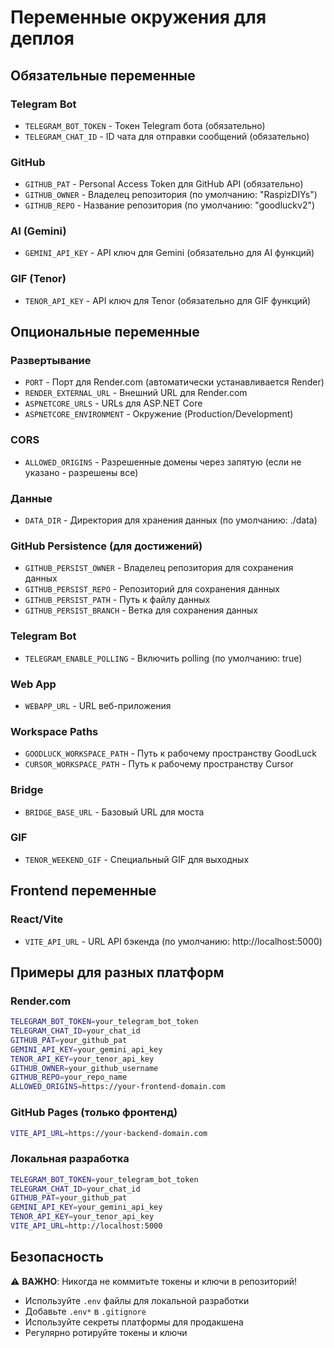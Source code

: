 # Переменные окружения для деплоя

## Обязательные переменные

### Telegram Bot
- `TELEGRAM_BOT_TOKEN` - Токен Telegram бота (обязательно)
- `TELEGRAM_CHAT_ID` - ID чата для отправки сообщений (обязательно)

### GitHub
- `GITHUB_PAT` - Personal Access Token для GitHub API (обязательно)
- `GITHUB_OWNER` - Владелец репозитория (по умолчанию: "RaspizDIYs")
- `GITHUB_REPO` - Название репозитория (по умолчанию: "goodluckv2")

### AI (Gemini)
- `GEMINI_API_KEY` - API ключ для Gemini (обязательно для AI функций)

### GIF (Tenor)
- `TENOR_API_KEY` - API ключ для Tenor (обязательно для GIF функций)

## Опциональные переменные

### Развертывание
- `PORT` - Порт для Render.com (автоматически устанавливается Render)
- `RENDER_EXTERNAL_URL` - Внешний URL для Render.com
- `ASPNETCORE_URLS` - URLs для ASP.NET Core
- `ASPNETCORE_ENVIRONMENT` - Окружение (Production/Development)

### CORS
- `ALLOWED_ORIGINS` - Разрешенные домены через запятую (если не указано - разрешены все)

### Данные
- `DATA_DIR` - Директория для хранения данных (по умолчанию: ./data)

### GitHub Persistence (для достижений)
- `GITHUB_PERSIST_OWNER` - Владелец репозитория для сохранения данных
- `GITHUB_PERSIST_REPO` - Репозиторий для сохранения данных
- `GITHUB_PERSIST_PATH` - Путь к файлу данных
- `GITHUB_PERSIST_BRANCH` - Ветка для сохранения данных

### Telegram Bot
- `TELEGRAM_ENABLE_POLLING` - Включить polling (по умолчанию: true)

### Web App
- `WEBAPP_URL` - URL веб-приложения

### Workspace Paths
- `GOODLUCK_WORKSPACE_PATH` - Путь к рабочему пространству GoodLuck
- `CURSOR_WORKSPACE_PATH` - Путь к рабочему пространству Cursor

### Bridge
- `BRIDGE_BASE_URL` - Базовый URL для моста

### GIF
- `TENOR_WEEKEND_GIF` - Специальный GIF для выходных

## Frontend переменные

### React/Vite
- `VITE_API_URL` - URL API бэкенда (по умолчанию: http://localhost:5000)

## Примеры для разных платформ

### Render.com
```bash
TELEGRAM_BOT_TOKEN=your_telegram_bot_token
TELEGRAM_CHAT_ID=your_chat_id
GITHUB_PAT=your_github_pat
GEMINI_API_KEY=your_gemini_api_key
TENOR_API_KEY=your_tenor_api_key
GITHUB_OWNER=your_github_username
GITHUB_REPO=your_repo_name
ALLOWED_ORIGINS=https://your-frontend-domain.com
```

### GitHub Pages (только фронтенд)
```bash
VITE_API_URL=https://your-backend-domain.com
```

### Локальная разработка
```bash
TELEGRAM_BOT_TOKEN=your_telegram_bot_token
TELEGRAM_CHAT_ID=your_chat_id
GITHUB_PAT=your_github_pat
GEMINI_API_KEY=your_gemini_api_key
TENOR_API_KEY=your_tenor_api_key
VITE_API_URL=http://localhost:5000
```

## Безопасность

⚠️ **ВАЖНО**: Никогда не коммитьте токены и ключи в репозиторий!

- Используйте `.env` файлы для локальной разработки
- Добавьте `.env*` в `.gitignore`
- Используйте секреты платформы для продакшена
- Регулярно ротируйте токены и ключи
